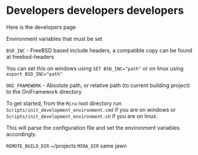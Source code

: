 # Developers developers developers

Here is the developers page

Environment variables that must be set

`BSD_INC` - FreeBSD based include headers, a compatible copy can be found at freebsd-headers

You can set this on windows using `SET BSD_INC="path"` or on linux using `export BSD_INC="path"`

`ONI_FRAMEWORK` - Absolute path, or relative path (to current building project) to the OniFramework directory

To get started, from the `Mira` root directory run `Scripts/init_development_environment.cmd` if you are on windows or `Scripts/init_development_environment.sh` if you are on linux.

This will parse the configuration file and set the environment variables accordingly.

`REMOTE_BUILD_DIR` ~/projects
`MIRA_DIR` same jawn